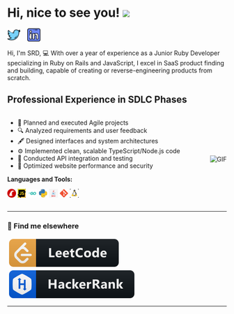 # Hi, nice to see you! <img src="https://emojis.slackmojis.com/emojis/images/1531849430/4246/blob-sunglasses.gif?1531849430" width="30"/>

<p align="left">
  <a href="https://x.com/dev_srd" target="_blank"><img height="30" src="./Resources/png/twitter.png"></a>&nbsp;&nbsp;&nbsp;
  <a href="https://www.linkedin.com/in/sad-rahman/" target="_blank"><img height="30" src="./Resources/png/linkedin.png"></a>
</p>

Hi, I'm SRD, 💻 With over a year of experience as a Junior Ruby Developer specializing in Ruby on Rails and JavaScript, I excel in SaaS product finding and building, capable of creating or reverse-engineering products from scratch.

## Professional Experience in SDLC Phases
<div style="display: flex; align-items: center;">
  <div style="flex: 1;">

- 📝 Planned and executed Agile projects
- 🔍 Analyzed requirements and user feedback
- 🖋️ Designed interfaces and system architectures
- ⚙️ Implemented clean, scalable TypeScript/Node.js code
- 🧪 Conducted API integration and testing
- 🔧 Optimized website performance and security

**Languages and Tools:**

<code><img height="20" src="./Resources/png/rails.png"></code>
<code><img height="20" src="./Resources/png/js.jpeg"></code>
<code><img height="20" src="./Resources/png/golang.png"></code>
<code><img height="20" src="./Resources/png/python.png"></code>
<code><img height="20" src="./Resources/png/java.png"></code>
<code><img height="20" src="./Resources/png/git.png"></code>
<code><img height="20" src="./Resources/png/linux.png"></code>

  </div>
  <div style="text-align: center;">
    <img style="vertical-align: middle;" height="250" alt="GIF" src="https://miro.medium.com/max/1360/1*IRGHmiGsa16stedQvIaZfw.gif">
  </div>
</div>



---

### 📢 Find me elsewhere
<p align="left">
  <a href="https://leetcode.com/u/srd_dev/"><img src="./Resources/svg/leetcode.svg" alt="leetcode" style="vertical-align:top; margin:4px"></a>&nbsp;&nbsp;&nbsp;
  <a href="https://www.hackerrank.com/profile/srd_dev/"><img src="./Resources/svg/hackerrank.svg" alt="hackerrank" style="vertical-align:top; margin:4px"></a>
</p>

---

